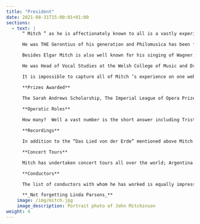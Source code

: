 ```yaml
---
title: "President"
date: 2021-08-31T15:00:01+01:00
sections:
  - text: |
      “ Mitch ” as he is affectionately known to all is a vastly experienced musician with great knowledge of the whole classical music world.  

      He was THE Gerontius of his generation and Philomusica has been fortunate to share in some of these wonderful performances; particularly in a gala performance in November 2006 at Tewkesbury Abbey to launch our fortieth anniversary season.

      Besides Elgar Mitch is also well known for his singing of Wagner, Mahler (particularly “Das Lied von der Erde” where his recording with Alfreda Hodgson, conducted by Horenstein is regarded as the finest available), Schoenberg and Janacek.  He took part in the USA premiere of a new edition of Janacek’s “Slavonic Mass” with the Boston Symphony Orchestra conducted by Sir Simon Rattle in 1998 having sung in the USA premiere of the first version of the work some 20 years previously.  

      He was Head of Vocal Studies at the Welsh College of Music and Drama until his retirement in 1997. He was actively involved with a Canadian company, KidsOp, who produce operas both aimed at and involving children.  He was the eponymous lead in “The Raven King” in 2000 and in 2001 was The Bear in “Coyote and the winter that never ends”.  

      It is impossible to capture all of Mitch ’s experience on one webpage so here are a few highlights of a glittering career.  

      **Prizes Awarded**

      The Sarah Andrews Scholarship, The Imperial League of Opera Prize, The Ricordi Prize, The Curtis Gold Medal, The Queens Prize and The Kathleen Ferrier Prize

      **Operatic Roles**
      
      How many?  Well a vast number is the short answer including Tristan & Isolde, Beatrice & Benedict, Peter Grimes, Idomeneo, La Belle Helene & Oedipus Rex.  Mitch has also undertaken many opera broadcasts for the BBC including Faust, Aida and Die Walkure.

      **Recordings**

      In addition to the “Das Lied von der Erde” mentioned above Mitch has also made a large range of recordings including “The Dream of Gerontius” with Sir Simon Rattle, Mahler’s 8th Symphony with Leonard Bernstein, Janacek’s Missa Glagolskaja with Kurt Masur & Sir Simon Rattle and Wagner’s Tristan & Isolde with Reginald Goodall.

      **Concert Tours**

      Mitch has undertaken concert tours all over the world; Argentina , Australia , Brazil , Mexico , New Zealand , all of the European countries, all of the Eastern European countries and all of Scandinavia .  Concerts given in North America have included performances with the following symphony orchestras Boston , Cleveland , Denver , Los Angeles , Ottawa , San Francisco , Vancouver & Washington .

      **Conductors**

      The list of conductors with whom he has worked is equally impressive including Leonard Bernstein, Sir Adrian Boult, Pablo Casals, Sir Andrew Davies, Sir Colin Davis, Antal Dorati, Sir Alexander Gibson, Carlo Mario Giulini,  Jascha Horenstein, Otto Klemperer, Kurt Masur,  Zubin Mehta, Seiji Ozawa, Sir Simon Rattle and Sir Malcolm Sargent.

      **_Not forgetting Linda Parsons_**
    image: /img/mitch.jpg
    image_description: Portrait photo of John Mitchinson
weight: 4
---
```


